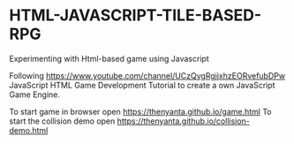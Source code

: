 # HTML-JAVASCRIPT-TILE-BASED-RPG

Experimenting with Html-based game using Javascript

Following https://www.youtube.com/channel/UCzQvgRgjjxhzEORvefubDPw JavaScript HTML Game Development Tutorial
to create a own JavaScript Game Engine.

To start game in browser open https://thenyanta.github.io/game.html
To start the collision demo open https://thenyanta.github.io/collision-demo.html
